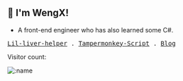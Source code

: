 ## 👋 I'm WengX!

- A front-end engineer who has also learned some C#.

<p align="left">
  <samp>
    <a href="http://wengx.cn/">Lil-liver-helper</a> .
    <a href="https://gist.github.com/iwengx">Tampermonkey-Script</a> .
    <a href="https://iwengx.github.io/#/">Blog</a>
  </samp>
</p>

<p>Visitor count:</p>

![:name](https://count.getloli.com/get/@iwengx?theme=asoul)
